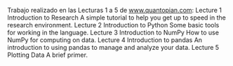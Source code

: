 Trabajo realizado en las Lecturas 1 a 5 de www.quantopian.com:
Lecture 1 Introduction to Research A simple tutorial to help you get up to speed in the research environment. 
Lecture 2 Introduction to Python Some basic tools for working in the language. 
Lecture 3 Introduction to NumPy How to use NumPy for computing on data. 
Lecture 4 Introduction to pandas An introduction to using pandas to manage and analyze your data. 
Lecture 5 Plotting Data A brief primer. 

